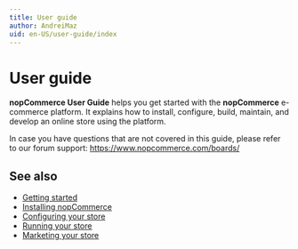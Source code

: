 ```yaml
---
title: User guide
author: AndreiMaz
uid: en-US/user-guide/index
---
```


# User guide

**nopCommerce User Guide** helps you get started with the **nopCommerce** e-commerce platform. It explains how to install, configure, build, maintain, and develop an online store using the platform.

In case you have questions that are not covered in this guide, please refer to our forum support: <https://www.nopcommerce.com/boards/>

## See also

* [Getting started](xref:en-US/user-guide/getting-started)
* [Installing nopCommerce](xref:en-US/user-guide/installing/index)
* [Configuring your store](xref:en-US/user-guide/configuring/index)
* [Running your store](xref:en-US/user-guide/running/index)
* [Marketing your store](xref:en-US/user-guide/marketing/index)